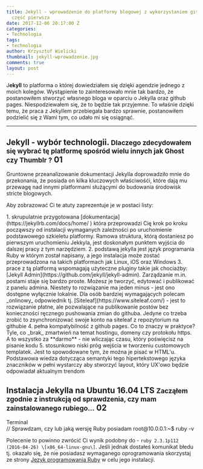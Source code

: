 ```yaml
---
title: Jekyll - wprowadzenie do platformy blogowej z wykorzystaniem github pages -
  część pierwsza
date: 2017-12-06 20:17:00 Z
categories:
- Technologia
tags:
- technologia
author: Krzysztof Wielicki
thumbnail: jekyll-wprowadzenie.jpg
comments: true
layout: post
---
```


<span class="super">J</span>**ekyll** to platforma o której dowiedziałem się dzięki agendzie jednego z moich kolegów.
Wystąpienie to zainteresowało mnie tak bardzo, że postanowiłem stworzyć własnego bloga w oparciu o Jekylla oraz  github pages. Niespodziewałem się, że to będzie tak przyjemne. To właśnie dzięki temu, że praca z Jekyllem przebiegała bardzo sprawnie, postanowiłem podzielić się z Wami tym, co udało mi się osiągnąć.
<div class="clearfix"></div>
<hr class="hr"/>
<h2 class="article-blog__title">
	Jekyll - wybór technologii.
	<small>Dlaczego zdecydowałem się wybrać tę platformę spośród wielu innych jak Ghost czy Thumblr ?</small>
	<span class="article-blog__title-number">01</span>
</h2>

<p class="less">Gruntowne przeanalizowanie dokumentacji Jekylla doprowadziło mnie do przekonania, że posiada on kilka kluczowych właściwośći, które dają mu przewagę nad innymi platformami służącymi do budowania środowisk stricte blogowych.</p>
<p class="less list--after">Aby zobrazować Ci te atuty zaprezentuje je w postaci listy:</p>
1. skrupulatnie przygotowana [dokumentacja](https://jekyllrb.com/docs/home/ ) która przeprowadzi Cię krok po kroku począwszy od instalacji wymaganych zależności po uruchomienie podstawowego szkieletu platformy. Ramowa struktura, którą dostaniesz po pierwszym uruchomieniu Jekkyla, jest doskonałym punktem wyjścia do dalszej pracy z tym narzędziem.
2. podstawą jekylla jest język programania Ruby w którym został napisany, a jego instalacja może zostać przeprowadzona na takich platformach jak Linux, iOS oraz Windows
3. prace z tą platformą wspomagają użyteczne pluginy takie jak chociażby: [Jekyll Admin](https://github.com/jekyll/jekyll-admin). Zarządzanie m.in. postami staje się bardzo proste. Możesz je tworzyć, edytować i publikować z panelu admina. Niestety to rozwiązanie ma jeden minus - jest ono dostępne wyłącznie lokalnie. Dla osób bardziej wymagających polecam _onlinowy_ odpowiednik tj. [Siteleaf](https://www.siteleaf.com/) - jest to rozwiązanie płatne, ale pozwalające na publikowanie postów bez konieczności ręcznego pushowania zmian do githuba. Jedyne co trzeba zrobić to zsynchronizować swoje konto na siteleaf z repozytorium na githubie
4. pełna kompatybilność z github pages. Co to znaczy w praktyce? Tyle, co _brak_ zmartwień na temat hostingu, domeny czy protokołu https. A to wszystko za **darmo** - nie wliczając czasu, który poświęcisz na pisanie kodu
5. stosunkowo niski próg wejścia w tworzeniu customowych templatek. Jest to spowodowane tym, że można je pisać w HTML'u. Podstawowa wiedza dotycząca semantyki tego hipertekstowego języka znaczników w pełni wystarczy aby stworzyć layout, który UX'owo będzie odpowiadał aktualnym trendom

<h2 class="article-blog__title">
	Instalacja Jekylla na Ubuntu 16.04 LTS
	<small>Zacząłem zgodnie z instrukcją od sprawdzenia, czy mam zainstalowanego rubiego...</small>
	<span class="article-blog__title-number">02</span>
</h2>

<div class="terminal">
	<div class="terminal__bar">
    <span class="terminal__ball terminal__ball--red"></span>
    <span class="terminal__ball terminal__ball--yellow"></span>
    <span class="terminal__ball terminal__ball--green"></span>
		<span class="terminal__title"> Terminal</span>
  </div>
  <div class="terminal__screen">
	  <span class="terminal__comment">// Sprawdzam, czy lub jaką wersję Ruby posiadam</span>
    <span class="terminal__font">root@10.0.0.1:~$ ruby -v</span>
  </div>
</div>

<p class="less">Polecenie to powinno zwrócić Ci wynik podobny do  - <code>ruby 2.3.1p112 (2016-04-26) \[x86_64-linux-gnu\]</code>. Jeśli jednak dostałeś komunikat błedu tj. okazało się, że nie posiadasz wymaganego oprogramowania skorzystaj ze strony <a href="https://www.ruby-lang.org/pl/">Język programowania Ruby</a> w celu jego instalacji.</p>
